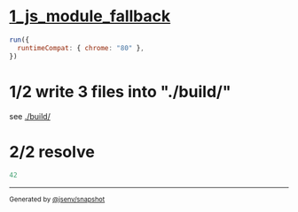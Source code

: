 # [1_js_module_fallback](../../as_js_module_build.test.mjs#L30)

```js
run({
  runtimeCompat: { chrome: "80" },
})
```

# 1/2 write 3 files into "./build/"

see [./build/](./build/)

# 2/2 resolve

```js
42
```

---

<sub>
  Generated by <a href="https://github.com/jsenv/core/tree/main/packages/tooling/snapshot">@jsenv/snapshot</a>
</sub>

